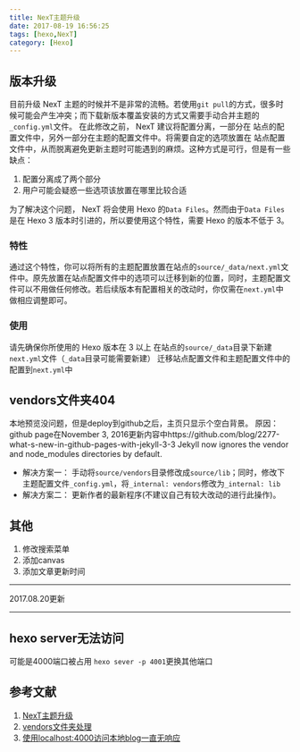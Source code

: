 ```yaml
---
title: NexT主题升级
date: 2017-08-19 16:56:25
tags: [hexo,NexT]
category: [Hexo]
---
```


## 版本升级
目前升级 NexT 主题的时候并不是非常的流畅。若使用`git pull`的方式，很多时候可能会产生冲突；而下载新版本覆盖安装的方式又需要手动合并主题的`_config.yml`文件。
在此修改之前， NexT 建议将配置分离，一部分在 站点的配置文件中，另外一部分在主题的配置文件中。将需要自定的选项放置在 站点配置文件中，从而脱离避免更新主题时可能遇到的麻烦。这种方式是可行，但是有一些缺点：
1. 配置分离成了两个部分
2. 用户可能会疑惑一些选项该放置在哪里比较合适

为了解决这个问题， NexT 将会使用 Hexo 的`Data Files`。然而由于`Data Files`是在 Hexo 3 版本时引进的，所以要使用这个特性，需要 Hexo 的版本不低于 3。
<!--more-->
### 特性
通过这个特性，你可以将所有的主题配置放置在站点的`source/_data/next.yml`文件中。原先放置在站点配置文件中的选项可以迁移到新的位置，同时，主题配置文件可以不用做任何修改。若后续版本有配置相关的改动时，你仅需在`next.yml`中做相应调整即可。
### 使用
请先确保你所使用的 Hexo 版本在 3 以上
在站点的`source/_data`目录下新建`next.yml`文件（`_data`目录可能需要新建）
迁移站点配置文件和主题配置文件中的配置到`next.yml`中
## vendors文件夹404
本地预览没问题，但是deploy到github之后，主页只显示个空白背景。
原因：github page在November 3, 2016更新内容中https://github.com/blog/2277-what-s-new-in-github-pages-with-jekyll-3-3
Jekyll now ignores the vendor and node_modules directories by default.
- 解决方案一：
    手动将`source/vendors`目录修改成`source/lib`；同时，修改下主题配置文件`_config.yml`，将`_internal: vendors`修改为`_internal: lib`
- 解决方案二：
    更新作者的最新程序(不建议自己有较大改动的进行此操作)。

## 其他
1. 修改搜索菜单
2. 添加canvas
3. 添加文章更新时间

___________________________________
2017.08.20更新
___________________________________
## hexo server无法访问
可能是4000端口被占用
`hexo sever -p 4001`更换其他端口

## 参考文献
1. [NexT主题升级](https://github.com/iissnan/hexo-theme-next/issues/328)
2. [vendors文件夹处理](https://github.com/iissnan/hexo-theme-next/issues/1214)
3. [使用localhost:4000访问本地blog一直无响应](https://segmentfault.com/q/1010000003870970)